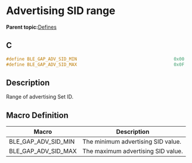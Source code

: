 # Advertising SID range

**Parent topic:**[Defines](GUID-FB430BFE-A9A9-473D-A588-1240BBD25ADD.md)

## C

```c
#define BLE_GAP_ADV_SID_MIN                                     0x00
#define BLE_GAP_ADV_SID_MAX                                     0x0F
```

## Description

Range of advertising Set ID.

## Macro Definition

|Macro|Description|
|-----|-----------|
|BLE\_GAP\_ADV\_SID\_MIN|The minimum advertising SID value.|
|BLE\_GAP\_ADV\_SID\_MAX|The maximum advertising SID value.|

